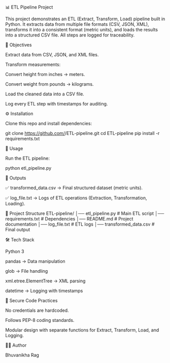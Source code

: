 📊 ETL Pipeline Project

This project demonstrates an ETL (Extract, Transform, Load) pipeline built in Python.
It extracts data from multiple file formats (CSV, JSON, XML), transforms it into a consistent format (metric units), and loads the results into a structured CSV file.
All steps are logged for traceability.

🎯 Objectives

Extract data from CSV, JSON, and XML files.

Transform measurements:

Convert height from inches → meters.

Convert weight from pounds → kilograms.

Load the cleaned data into a CSV file.

Log every ETL step with timestamps for auditing.

⚙️ Installation

Clone this repo and install dependencies:

git clone https://github.com/<your-username>/ETL-pipeline.git
cd ETL-pipeline
pip install -r requirements.txt

🚀 Usage

Run the ETL pipeline:

python etl_pipeline.py

📂 Outputs

✅ transformed_data.csv → Final structured dataset (metric units).

✅ log_file.txt → Logs of ETL operations (Extraction, Transformation, Loading).

📁 Project Structure
ETL-pipeline/
│── etl_pipeline.py        # Main ETL script
│── requirements.txt       # Dependencies
│── README.md              # Project documentation
│── log_file.txt           # ETL logs
│── transformed_data.csv   # Final output

🛠️ Tech Stack

Python 3

pandas → Data manipulation

glob → File handling

xml.etree.ElementTree → XML parsing

datetime → Logging with timestamps

🔐 Secure Code Practices

No credentials are hardcoded.

Follows PEP-8 coding standards.

Modular design with separate functions for Extract, Transform, Load, and Logging.

👨‍💻 Author

Bhuvanikha Rag
